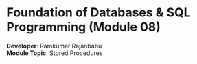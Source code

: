 # Foundation of Databases & SQL Programming (Module 08)

**Developer**: Ramkumar Rajanbabu   
**Module Topic**: Stored Procedures 
